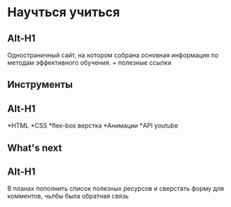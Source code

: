 # Научться учиться
Alt-H1
------
Одностраничный сайт, на котором собрана основная информация по методам эффективного обучения. + полезные ссылки

## Инструменты
Alt-H1
------
*HTML
*CSS
*flex-box верстка
*Анимации
*API youtube

## What's next
Alt-H1
------
В планах пополнить список полезных ресурсов и сверстать форму для комментов, чьлбы была обратная связь

